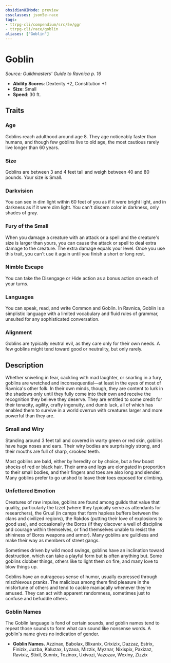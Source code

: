 ```yaml
---
obsidianUIMode: preview
cssclasses: json5e-race
tags:
- ttrpg-cli/compendium/src/5e/ggr
- ttrpg-cli/race/goblin
aliases: ["Goblin"]
---
```

# Goblin
*Source: Guildmasters' Guide to Ravnica p. 16*  

- **Ability Scores**: Dexterity +2, Constitution +1
- **Size**: Small
- **Speed**: 30 ft.

## Traits

### Age

Goblins reach adulthood around age 8. They age noticeably faster than humans, and though few goblins live to old age, the most cautious rarely live longer than 60 years.

### Size

Goblins are between 3 and 4 feet tall and weigh between 40 and 80 pounds. Your size is Small.

### Darkvision

You can see in dim light within 60 feet of you as if it were bright light, and in darkness as if it were dim light. You can't discern color in darkness, only shades of gray.

### Fury of the Small

When you damage a creature with an attack or a spell and the creature's size is larger than yours, you can cause the attack or spell to deal extra damage to the creature. The extra damage equals your level. Once you use this trait, you can't use it again until you finish a short or long rest.

### Nimble Escape

You can take the Disengage or Hide action as a bonus action on each of your turns.

### Languages

You can speak, read, and write Common and Goblin. In Ravnica, Goblin is a simplistic language with a limited vocabulary and fluid rules of grammar, unsuited for any sophisticated conversation.

### Alignment

Goblins are typically neutral evil, as they care only for their own needs. A few goblins might tend toward good or neutrality, but only rarely.

## Description

Whether sniveling in fear, cackling with mad laughter, or snarling in a fury, goblins are wretched and inconsequential—at least in the eyes of most of Ravnica's other folk. In their own minds, though, they are content to lurk in the shadows only until they fully come into their own and receive the recognition they believe they deserve. They are entitled to some credit for their tenacity, agility, crafty ingenuity, and dumb luck, all of which has enabled them to survive in a world overrun with creatures larger and more powerful than they are.

### Small and Wiry

Standing around 3 feet tall and covered in warty green or red skin, goblins have huge noses and ears. Their wiry bodies are surprisingly strong, and their mouths are full of sharp, crooked teeth.

Most goblins are bald, either by heredity or by choice, but a few boast shocks of red or black hair. Their arms and legs are elongated in proportion to their small bodies, and their fingers and toes are also long and slender. Many goblins prefer to go unshod to leave their toes exposed for climbing.

### Unfettered Emotion

Creatures of raw impulse, goblins are found among guilds that value that quality, particularly the Izzet (where they typically serve as attendants for researchers), the Gruul (in camps that form hapless buffers between the clans and civilized regions), the Rakdos (putting their love of explosions to good use), and occasionally the Boros (if they discover a well of discipline and courage within themselves, or find themselves unable to resist the shininess of Boros weapons and armor). Many goblins are guildless and make their way as members of street gangs.

Sometimes driven by wild mood swings, goblins have an inclination toward destruction, which can take a playful form but is often anything but. Some goblins clobber things, others like to light them on fire, and many love to blow things up.

Goblins have an outrageous sense of humor, usually expressed through mischievous pranks. The malicious among them find pleasure in the misfortune of others and tend to cackle maniacally whenever they're amused. They can act with apparent randomness, sometimes just to confuse and befuddle others.

### Goblin Names

The Goblin language is fond of certain sounds, and goblin names tend to repeat those sounds to form what can sound like nonsense words. A goblin's name gives no indication of gender.

- **Goblin Names.** Azzinax, Babolax, Blixanix, Crixizix, Dazzaz, Estrix, Finizix, Juzba, Kaluzax, Lyzaxa, Mizzix, Myznar, Nixispix, Paxizaz, Ravixiz, Stixil, Sunnix, Tozinox, Uxivozi, Vazozav, Wexiny, Zizzix